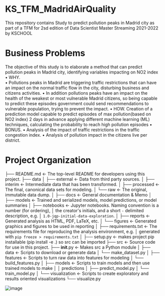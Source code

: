 # KS_TFM_MadridAirQuality
This repository contains Study to predict pollution peaks in Madrid city as part of a TFM for 2sd edition of Data Scientist Master Streaming 2021-2022 by KSCHOOL


# Business Problems

The objective of this study is to elaborate a method that can predict pollution peaks in Madrid city, identifying variables impacting on NO2 index
•	WHY.  
•	Pollutions peaks in Madrid are triggering traffic restrictions that can have an impact on the normal traffic flow in the city, disturbing business and citizens activities.
•	In addition pollutions peaks have an impact on the health of the weakest or most vulnerable Madrid citizens,  so being capable to predict these episodes government could send recommendations to vulnerable population, trying to prevent the impact.
•	HOW. Creation of a prediction model capable to predict episodes of max pollution(based on NO2 index) 2 days in advance applying different machine learning (ML) techniques, calculating the probability to reach high pollution episodes
•	BONUS. 
•	Analysis of the impact of traffic restrictions in the traffic congestion index.
•	Analysis of pollution impact in the citizens live per district.

# Project Organization
├── README.md          <- The top-level README for developers using this project.
├── data
│   ├── external       <- Data from third party sources.
│   ├── interim        <- Intermediate data that has been transformed.
│   ├── processed      <- The final, canonical data sets for modeling.
│   └── raw            <- The original, immutable data dump.
│
├── docs               <- General documentation & Memo
│
├── models             <- Trained and serialized models, model predictions, or model summaries
│
├── notebooks          <- Jupyter notebooks. Naming convention is a number (for ordering),
│                         the creator's initials, and a short `-` delimited description, e.g.
│                         `1.0-jqp-initial-data-exploration`.
│
├── reports            <- Generated analysis as HTML, PDF, LaTeX, etc.
│   └── figures        <- Generated graphics and figures to be used in reporting
│
├── requirements.txt   <- The requirements file for reproducing the analysis environment, e.g.
│                         generated with `pip freeze > requirements.txt`
│
├── setup.py           <- makes project pip installable (pip install -e .) so src can be imported
├── src                <- Source code for use in this project.
   ├── __init__.py    <- Makes src a Python module
   │
   ├── data           <- Scripts to download or generate data
   │   └── make_dataset.py
   │
   ├── features       <- Scripts to turn raw data into features for modeling
   │   └── build_features.py
   │
   ├── models         <- Scripts to train models and then use trained models to make
   │   │                 predictions
   │   ├── predict_model.py
   │   └── train_model.py
   │
   └── visualization  <- Scripts to create exploratory and results oriented visualizations
       └── visualize.py

![image](https://user-images.githubusercontent.com/82566952/133854158-f1e94a36-d49e-4224-b182-2e0336ce308b.png)
